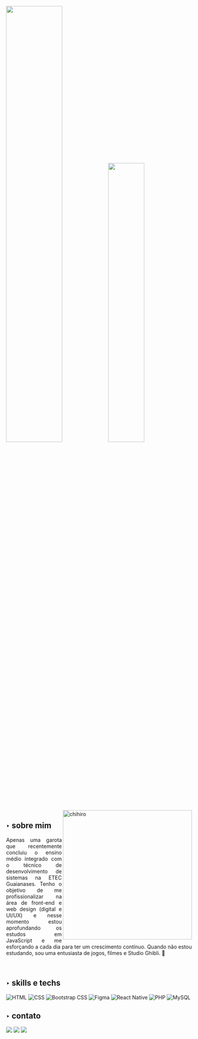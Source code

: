 <p align="left">
  <img width="55%" src="https://github-readme-stats.vercel.app/api?username=m-arina&count_private=true&include_all_commits=true&show_icons=true&theme=github_dark&icon_color=DAD3AF&hide_border=true&border_radius=15&bg_color=0d1117"/><img width="44%" src="http://github-readme-streak-stats.herokuapp.com?user=m-arina&theme=tokyonight&hide_border=true&date_format=M%20j%5B%2C%20Y%5D&background=0D1117&sideNums=FFF"/>
</p>

<br>

<img align="right" alt="chihiro" width="350px" src="https://c.tenor.com/XqJMTqAM2rgAAAAi/flying-falling.gif%22%3E">
                                                    
## ‣ sobre mim
<p align="justify">
  Apenas uma garota que recentemente concluiu o ensino médio integrado com o técnico de desenvolvimento de sistemas na ETEC Guaianases. Tenho o objetivo de me profissionalizar na área de front-end e web design (digital e UI/UX) e nesse momento estou aprofundando os estudos em JavaScript e me esforçando a cada dia para ter um crescimento contínuo. Quando não estou estudando, sou uma entusiasta de jogos, filmes e Studio Ghibli. 💙
</p>

<br>

## ‣ skills e techs
<p align="justify">
  <img alt="HTML" src="https://img.shields.io/badge/html5-%230d1117.svg?style=for-the-badge&logo=html5">
  <img alt="CSS" src="https://img.shields.io/badge/css3-%230d1117.svg?style=for-the-badge&logo=css3&logoColor=1572B6">
  <img alt="Bootstrap CSS" src="https://img.shields.io/badge/bootstrap-%230d1117?style=for-the-badge&logo=bootstrap">
  <img alt="Figma" src="https://img.shields.io/badge/figma-%230d1117.svg?style=for-the-badge&logo=figma&logoColor=23F24E1E">
  <img alt="React Native" src="https://img.shields.io/badge/react_native-%230d1117.svg?style=for-the-badge&logo=react&logoColor=2320232a">
  <img alt="PHP" src="https://img.shields.io/badge/php-%230d1117.svg?style=for-the-badge&logo=php&logoColor=%23777BB4">
  <img alt="MySQL" src="https://img.shields.io/badge/mysql-%230d1117.svg?style=for-the-badge&logo=mysql&logoColor=2300f">
</p>


## ‣ contato
<p align="justify">
  <a href="https://www.linkedin.com/in/somarinaliz/"><img src="https://img.shields.io/badge/linkedin-%230d1117.svg?style=for-the-badge&logo=linkedin&logoColor=0077B5"></a>
  <a href = "mailto:somarinaliz@gmail.com"><img src="https://img.shields.io/badge/-Gmail-%230d1117?style=for-the-badge&logo=gmail&logoColor=D14836" target="_blank"></a>
  <a href="https://www.instagram.com/_marinaliz"><img src="https://img.shields.io/badge/_marinaliz-%230d1117.svg?style=for-the-badge&logo=Instagram&logoColor=#E4405F"></a>
</p>
  
